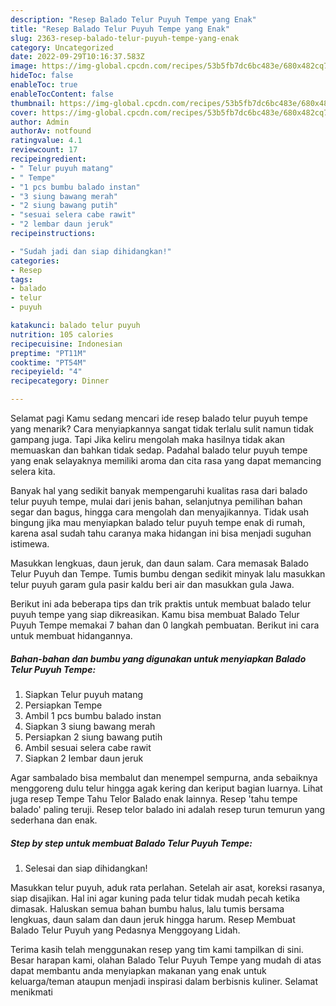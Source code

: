 ```yaml
---
description: "Resep Balado Telur Puyuh Tempe yang Enak"
title: "Resep Balado Telur Puyuh Tempe yang Enak"
slug: 2363-resep-balado-telur-puyuh-tempe-yang-enak
category: Uncategorized
date: 2022-09-29T10:16:37.583Z
image: https://img-global.cpcdn.com/recipes/53b5fb7dc6bc483e/680x482cq70/balado-telur-puyuh-tempe-foto-resep-utama.jpg
hideToc: false
enableToc: true
enableTocContent: false
thumbnail: https://img-global.cpcdn.com/recipes/53b5fb7dc6bc483e/680x482cq70/balado-telur-puyuh-tempe-foto-resep-utama.jpg
cover: https://img-global.cpcdn.com/recipes/53b5fb7dc6bc483e/680x482cq70/balado-telur-puyuh-tempe-foto-resep-utama.jpg
author: Admin
authorAv: notfound
ratingvalue: 4.1
reviewcount: 17
recipeingredient:
- " Telur puyuh matang"
- " Tempe"
- "1 pcs bumbu balado instan"
- "3 siung bawang merah"
- "2 siung bawang putih"
- "sesuai selera cabe rawit"
- "2 lembar daun jeruk"
recipeinstructions:

- "Sudah jadi dan siap dihidangkan!"
categories:
- Resep
tags:
- balado
- telur
- puyuh

katakunci: balado telur puyuh 
nutrition: 105 calories
recipecuisine: Indonesian
preptime: "PT11M"
cooktime: "PT54M"
recipeyield: "4"
recipecategory: Dinner

---
```



Selamat pagi Kamu sedang mencari ide resep balado telur puyuh tempe yang menarik? Cara menyiapkannya sangat tidak terlalu sulit namun tidak gampang juga. Tapi Jika keliru mengolah maka hasilnya tidak akan memuaskan dan bahkan tidak sedap. Padahal balado telur puyuh tempe yang enak selayaknya memiliki aroma dan cita rasa yang dapat memancing selera kita.


Banyak hal yang sedikit banyak mempengaruhi kualitas rasa dari balado telur puyuh tempe, mulai dari jenis bahan, selanjutnya pemilihan bahan segar dan bagus, hingga cara mengolah dan menyajikannya. Tidak usah bingung jika mau menyiapkan balado telur puyuh tempe enak di rumah, karena asal sudah tahu caranya maka hidangan ini bisa menjadi suguhan istimewa.

Masukkan lengkuas, daun jeruk, dan daun salam. Cara memasak Balado Telur Puyuh dan Tempe. Tumis bumbu dengan sedikit minyak lalu masukkan telur puyuh garam gula pasir kaldu beri air dan masukkan gula Jawa.


Berikut ini ada beberapa tips dan trik praktis untuk membuat balado telur puyuh tempe yang siap dikreasikan. Kamu bisa membuat Balado Telur Puyuh Tempe memakai 7 bahan dan 0 langkah pembuatan. Berikut ini cara untuk membuat hidangannya.

<!--inarticleads1-->

##### Bahan-bahan dan bumbu yang digunakan untuk menyiapkan Balado Telur Puyuh Tempe:

1. Siapkan  Telur puyuh matang
1. Persiapkan  Tempe
1. Ambil 1 pcs bumbu balado instan
1. Siapkan 3 siung bawang merah
1. Persiapkan 2 siung bawang putih
1. Ambil sesuai selera cabe rawit
1. Siapkan 2 lembar daun jeruk


Agar sambalado bisa membalut dan menempel sempurna, anda sebaiknya menggoreng dulu telur hingga agak kering dan keriput bagian luarnya. Lihat juga resep Tempe Tahu Telor Balado enak lainnya. Resep &#39;tahu tempe balado&#39; paling teruji. Resep telor balado ini adalah resep turun temurun yang sederhana dan enak. 

<!--inarticleads2-->

##### Step by step untuk membuat Balado Telur Puyuh Tempe:


1. Selesai dan siap dihidangkan!

Masukkan telur puyuh, aduk rata perlahan. Setelah air asat, koreksi rasanya, siap disajikan. Hal ini agar kuning pada telur tidak mudah pecah ketika dimasak. Haluskan semua bahan bumbu halus, lalu tumis bersama lengkuas, daun salam dan daun jeruk hingga harum. Resep Membuat Balado Telur Puyuh yang Pedasnya Menggoyang Lidah. 

Terima kasih telah menggunakan resep yang tim kami tampilkan di sini. Besar harapan kami, olahan Balado Telur Puyuh Tempe yang mudah di atas dapat membantu anda menyiapkan makanan yang enak untuk keluarga/teman ataupun menjadi inspirasi dalam berbisnis kuliner. Selamat menikmati
